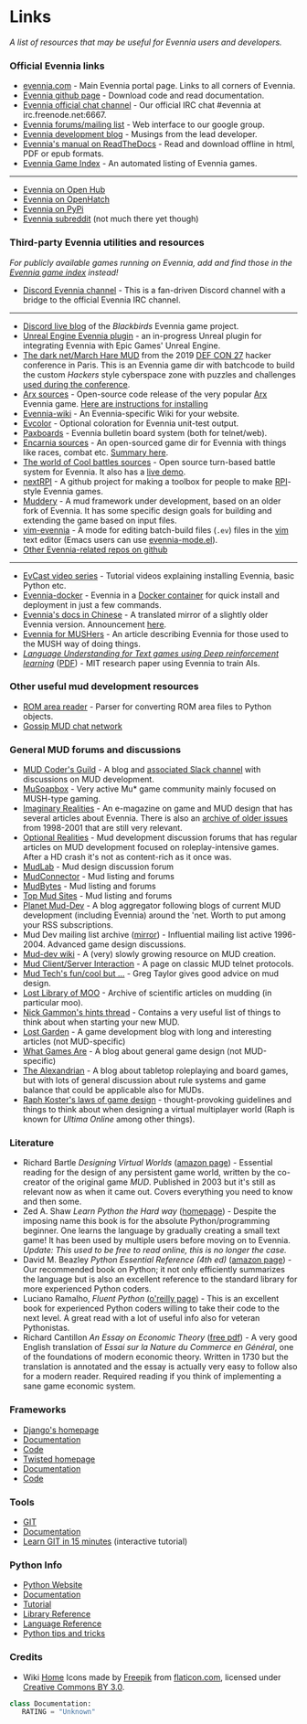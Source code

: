 # Links

*A list of resources that may be useful for Evennia users and developers.*

### Official Evennia links

- [evennia.com](http://www.evennia.com) - Main Evennia portal page. Links to all corners of Evennia.
- [Evennia github page](https://github.com/evennia/evennia) - Download code and read documentation.
- [Evennia official chat channel](http://webchat.freenode.net/?channels=evennia&uio=MT1mYWxzZSY5PXRydWUmMTE9MTk1JjEyPXRydWUbb) - Our official IRC chat #evennia at irc.freenode.net:6667.
- [Evennia forums/mailing list](http://groups.google.com/group/evennia) - Web interface to our google group.
- [Evennia development blog](http://evennia.blogspot.se/) - Musings from the lead developer.
- [Evennia's manual on ReadTheDocs](http://readthedocs.org/projects/evennia/) - Read and download offline in html, PDF or epub formats.
- [Evennia Game Index](http://games.evennia.com/) - An automated listing of Evennia games.
----
- [Evennia on Open Hub](https://www.openhub.net/p/6906)
- [Evennia on OpenHatch](https://openhatch.org/projects/Evennia)
- [Evennia on PyPi](https://pypi.python.org/pypi/Evennia-MUD-Server/)
- [Evennia subreddit](http://www.reddit.com/r/Evennia/) (not much there yet though)

### Third-party Evennia utilities and resources

*For publicly available games running on Evennia, add and find those in the [Evennia game index](http://games.evennia.com) instead!*

- [Discord Evennia channel](https://discord.gg/NecFePw) - This is a fan-driven Discord channel with a bridge to the official Evennia IRC channel.

--- 

- [Discord live blog](https://discordapp.com/channels/517176782357528616/517176782781415434) of the _Blackbirds_ Evennia game project.
- [Unreal Engine Evennia plugin](https://www.unrealengine.com/marketplace/en-US/slug/evennia-plugin) - an in-progress Unreal plugin for integrating Evennia with Epic Games' Unreal Engine.
- [The dark net/March Hare MUD](https://github.com/thedarknet/evennia) from the 2019 [DEF CON 27](https://www.defcon.org/html/defcon-27/dc-27-index.html) hacker conference in Paris. This is an Evennia game dir with batchcode to build the custom _Hackers_ style cyberspace zone with puzzles and challenges [used during the conference](https://dcdark.net/home#).
- [Arx sources](https://github.com/Arx-Game/arxcode) - Open-source code release of the very popular [Arx](http://play.arxmush.org/) Evennia game. [Here are instructions for installing](Arxcode-installing-help)
- [Evennia-wiki](https://github.com/vincent-lg/evennia-wiki) - An Evennia-specific Wiki for your website.
- [Evcolor](https://github.com/taladan/Pegasus/blob/origin/world/utilities/evcolor) - Optional coloration for Evennia unit-test output.
- [Paxboards](https://github.com/aurorachain/paxboards) - Evennia bulletin board system (both for telnet/web).
- [Encarnia sources](https://github.com/whitehorse-io/encarnia) - An open-sourced game dir for Evennia with things like races, combat etc. [Summary here](https://www.reddit.com/r/MUD/comments/6z6s3j/encarnia_an_evennia_python_mud_code_base_with/).
- [The world of Cool battles sources](https://github.com/FlutterSprite/coolbattles) - Open source turn-based battle system for Evennia. It also has a [live demo](http://wcb.battlestudio.com/).
- [nextRPI](https://github.com/cluebyte/nextrpi) - A github project for making a toolbox for people to make [RPI](http://www.topmudsites.com/forums/showthread.php?t=4804)-style Evennia games.
- [Muddery](https://github.com/muddery/muddery) - A mud framework under development, based on an older fork of Evennia. It has some specific design goals for building and extending the game based on input files. 
- [vim-evennia](https://github.com/amfl/vim-evennia) - A mode for editing batch-build files (`.ev`) files in the [vim](http://www.vim.org/) text editor (Emacs users can use [evennia-mode.el](https://github.com/evennia/evennia/blob/master/evennia/utils/evennia-mode.el)). 
- [Other Evennia-related repos on github](https://github.com/search?p=1&q=evennia)
----
- [EvCast video series](https://www.youtube.com/playlist?list=PLyYMNttpc-SX1hvaqlUNmcxrhmM64pQXl) - Tutorial videos explaining installing Evennia, basic Python etc. 
- [Evennia-docker](https://github.com/gtaylor/evennia-docker) - Evennia in a [Docker container](https://www.docker.com/) for quick install and deployment in just a few commands.
- [Evennia's docs in Chinese](http://www.evenniacn.com/) - A translated mirror of a slightly older Evennia version. Announcement [here](https://groups.google.com/forum/#!topic/evennia/3AXS8ZTzJaA).
- [Evennia for MUSHers](http://musoapbox.net/topic/1150/evennia-for-mushers) - An article describing Evennia for those used to the MUSH way of doing things.
- *[Language Understanding for Text games using Deep reinforcement learning](http://news.mit.edu/2015/learning-language-playing-computer-games-0924#_msocom_1)* ([PDF](http://people.csail.mit.edu/karthikn/pdfs/mud-play15.pdf)) - MIT research paper using Evennia to train AIs. 

### Other useful mud development resources

- [ROM area reader](https://github.com/ctoth/area_reader) - Parser for converting ROM area files to Python objects.
- [Gossip MUD chat network](https://gossip.haus/)

### General MUD forums and discussions 

- [MUD Coder's Guild](https://mudcoders.com/) - A blog and [associated Slack channel](https://slack.mudcoders.com/) with discussions on MUD development.
- [MuSoapbox](http://www.musoapbox.net/) - Very active Mu* game community mainly focused on MUSH-type gaming.
- [Imaginary Realities](http://journal.imaginary-realities.com/) - An e-magazine on game and MUD design that has several articles about Evennia. There is also an [archive of older issues](http://disinterest.org/resource/imaginary-realities/) from 1998-2001 that are still very relevant. 
- [Optional Realities](http://optionalrealities.com/) - Mud development discussion forums that has regular articles on MUD development focused on roleplay-intensive games. After a HD crash it's not as content-rich as it once was.
- [MudLab](http://mudlab.org/) - Mud design discussion forum
- [MudConnector](http://www.mudconnect.com/) - Mud listing and forums
- [MudBytes](http://www.mudbytes.net/) - Mud listing and forums
- [Top Mud Sites](http://www.topmudsites.com/) - Mud listing and forums
- [Planet Mud-Dev](http://planet-muddev.disinterest.org/) - A blog aggregator following blogs of current MUD development (including Evennia) around the 'net. Worth to put among your RSS subscriptions. 
- Mud Dev mailing list archive ([mirror](http://www.disinterest.org/resource/MUD-Dev/)) - Influential mailing list active 1996-2004. Advanced game design discussions.
- [Mud-dev wiki](http://mud-dev.wikidot.com/) - A (very) slowly growing resource on MUD creation.
- [Mud Client/Server Interaction](http://cryosphere.net/mud-protocol.html) - A page on classic MUD telnet protocols.
- [Mud Tech's fun/cool but ...](http://gc-taylor.com/blog/2013/01/08/mud-tech-funcool-dont-forget-ship-damned-thing/) - Greg Taylor gives good advice on mud design.
- [Lost Library of MOO](http://www.hayseed.net/MOO/) - Archive of scientific articles on mudding (in particular moo). 
- [Nick Gammon's hints thread](http://www.gammon.com.au/forum/bbshowpost.php?bbsubject_id=5959) - Contains a very useful list of things to think about when starting your new MUD.
- [Lost Garden](http://www.lostgarden.com/) - A game development blog with long and interesting articles (not MUD-specific)
- [What Games Are](http://whatgamesare.com/) - A blog about general game design (not MUD-specific)
- [The Alexandrian](http://thealexandrian.net/) - A blog about tabletop roleplaying and board games, but with lots of general discussion about rule systems and game balance that could be applicable also for MUDs.
- [Raph Koster's laws of game design](https://www.raphkoster.com/games/laws-of-online-world-design/the-laws-of-online-world-design/) - thought-provoking guidelines and things to think about when designing a virtual multiplayer world (Raph is known for *Ultima Online* among other things).

### Literature

- Richard Bartle *Designing Virtual Worlds*  ([amazon page](http://www.amazon.com/Designing-Virtual-Worlds-Richard-Bartle/dp/0131018167)) - Essential reading for the design of any persistent game world, written by the co-creator of the original game *MUD*. Published in 2003 but it's still as relevant now as when it came out. Covers everything you need to know and then some.
- Zed A. Shaw *Learn Python the Hard way* ([homepage](https://learnpythonthehardway.org/)) - Despite the imposing name this book is for the absolute Python/programming beginner. One learns the language by gradually creating a small text game! It has been used by multiple users before moving on to Evennia. *Update: This used to be free to read online, this is no longer the case.*
- David M. Beazley *Python Essential Reference (4th ed)* ([amazon page](http://www.amazon.com/Python-Essential-Reference-David-Beazley/dp/0672329786/)) - Our recommended book on Python; it not only efficiently summarizes the language but is also an excellent reference to the standard library for more experienced Python coders.
- Luciano Ramalho, *Fluent Python* ([o'reilly page](http://shop.oreilly.com/product/0636920032519.do)) - This is an excellent book for experienced Python coders willing to take their code to the next level. A great read with a lot of useful info also for veteran Pythonistas. 
- Richard Cantillon *An Essay on Economic Theory* ([free pdf](http://mises.org/books/essay_on_economic_theory_cantillon.pdf)) - A very good English translation of *Essai sur la Nature du Commerce en Général*, one of the foundations of modern economic theory. Written in 1730 but the translation is annotated and the essay is actually very easy to follow also for a modern reader. Required reading if you think of implementing a sane game economic system.

### Frameworks

- [Django's homepage](http://www.djangoproject.com/)
 - [Documentation](http://docs.djangoproject.com/en)
 - [Code](http://code.djangoproject.com/)
- [Twisted homepage](http://twistedmatrix.com/)
 - [Documentation](http://twistedmatrix.com/documents/current/core/howto/index.html)
 - [Code](http://twistedmatrix.com/trac/browser)

### Tools

- [GIT](http://git-scm.com/)
 - [Documentation](http://git-scm.com/documentation)
 - [Learn GIT in 15 minutes](http://try.github.io/levels/1/challenges/1) (interactive tutorial)
 
### Python Info

- [Python Website](http://www.python.org/)
 - [Documentation](http://www.python.org/doc/)
 - [Tutorial](http://docs.python.org/tut/tut.html)
 - [Library Reference](http://docs.python.org/lib/lib.html)
 - [Language Reference](http://docs.python.org/ref/ref.html)
 - [Python tips and tricks](http://www.siafoo.net/article/52)

### Credits

 - Wiki [Home](index) Icons made by [Freepik](http://www.freepik.com"-title="Freepik">Freepik) from [flaticon.com](http://www.flaticon.com), licensed under [Creative Commons BY 3.0](http://creativecommons.org/licenses/by/3.0).
 
 ```python
class Documentation:
    RATING = "Unknown"
```